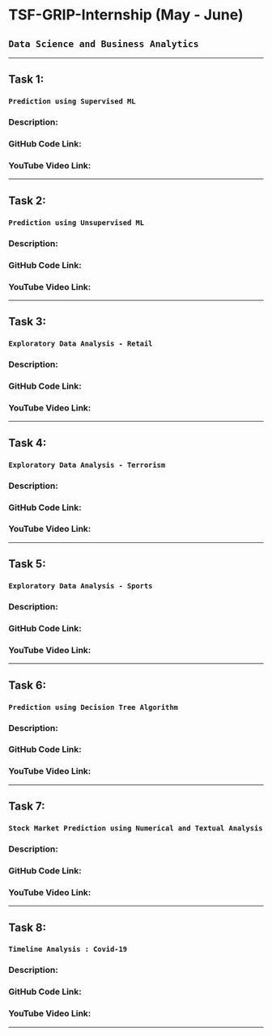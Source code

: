 # TSF-GRIP-Internship (May - June)
## `Data Science and Business Analytics`

---
 
## Task 1: 
### `Prediction using Supervised ML`
### Description:
### GitHub Code Link:
### YouTube Video Link:

---

## Task 2: 
### `Prediction using Unsupervised ML`
### Description:
### GitHub Code Link:
### YouTube Video Link:

---

## Task 3: 
### `Exploratory Data Analysis - Retail`
### Description:
### GitHub Code Link:
### YouTube Video Link:

---

## Task 4: 
### `Exploratory Data Analysis - Terrorism`
### Description:
### GitHub Code Link:
### YouTube Video Link:

---

## Task 5: 
### `Exploratory Data Analysis - Sports`
### Description:
### GitHub Code Link:
### YouTube Video Link:

---


## Task 6: 
### `Prediction using Decision Tree Algorithm`
### Description:
### GitHub Code Link:
### YouTube Video Link:

---


## Task 7: 
### `Stock Market Prediction using Numerical and Textual Analysis`
### Description:
### GitHub Code Link:
### YouTube Video Link:

---


## Task 8: 
### `Timeline Analysis : Covid-19`
### Description:
### GitHub Code Link:
### YouTube Video Link:

---
